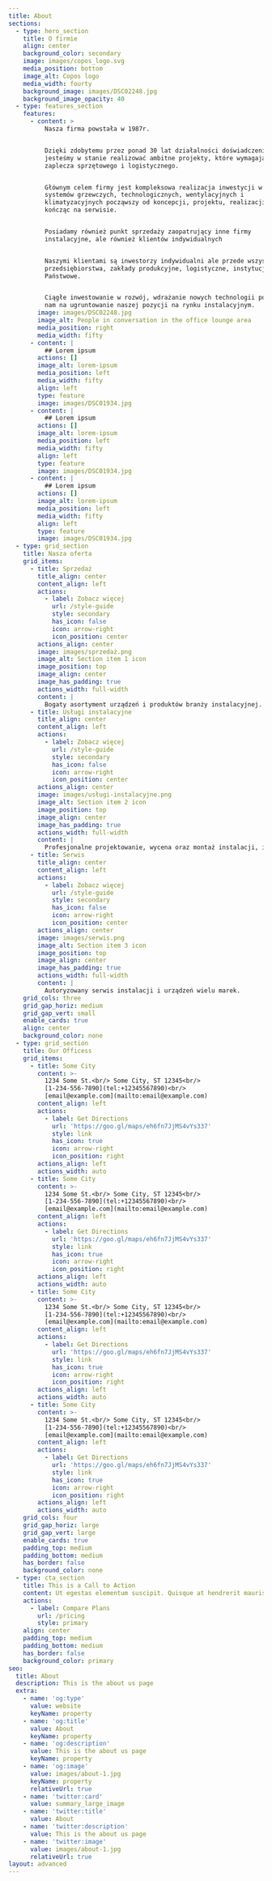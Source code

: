 ```yaml
---
title: About
sections:
  - type: hero_section
    title: O firmie
    align: center
    background_color: secondary
    image: images/copos_logo.svg
    media_position: bottom
    image_alt: Copos logo
    media_width: fourty
    background_image: images/DSC02248.jpg
    background_image_opacity: 40
  - type: features_section
    features:
      - content: >
          Nasza firma powstała w 1987r.


          Dzięki zdobytemu przez ponad 30 lat działalności doświadczeniu
          jesteśmy w stanie realizować ambitne projekty, które wymagają wiedzy,
          zaplecza sprzętowego i logistycznego.


          Głównym celem firmy jest kompleksowa realizacja inwestycji w zakresie
          systemów grzewczych, technologicznych, wentylacyjnych i
          klimatyzacyjnych począwszy od koncepcji, projektu, realizacji a
          kończąc na serwisie.


          Posiadamy również punkt sprzedaży zaopatrujący inne firmy
          instalacyjne, ale również klientów indywidualnych


          Naszymi klientami są inwestorzy indywidualni ale przede wszystkim
          przedsiębiorstwa, zakłady produkcyjne, logistyczne, instytucje
          Państwowe.


          Ciągłe inwestowanie w rozwój, wdrażanie nowych technologii pozwoliły
          nam na ugruntowanie naszej pozycji na rynku instalacyjnym.
        image: images/DSC02248.jpg
        image_alt: People in conversation in the office lounge area
        media_position: right
        media_width: fifty
      - content: |
          ## Lorem ipsum
        actions: []
        image_alt: lorem-ipsum
        media_position: left
        media_width: fifty
        align: left
        type: feature
        image: images/DSC01934.jpg
      - content: |
          ## Lorem ipsum
        actions: []
        image_alt: lorem-ipsum
        media_position: left
        media_width: fifty
        align: left
        type: feature
        image: images/DSC01934.jpg
      - content: |
          ## Lorem ipsum
        actions: []
        image_alt: lorem-ipsum
        media_position: left
        media_width: fifty
        align: left
        type: feature
        image: images/DSC01934.jpg
  - type: grid_section
    title: Nasza oferta
    grid_items:
      - title: Sprzedaż
        title_align: center
        content_align: left
        actions:
          - label: Zobacz więcej
            url: /style-guide
            style: secondary
            has_icon: false
            icon: arrow-right
            icon_position: center
        actions_align: center
        image: images/sprzedaż.png
        image_alt: Section item 1 icon
        image_position: top
        image_align: center
        image_has_padding: true
        actions_width: full-width
        content: |
          Bogaty asortyment urządzeń i produktów branży instalacyjnej.
      - title: Usługi instalacyjne
        title_align: center
        content_align: left
        actions:
          - label: Zobacz więcej
            url: /style-guide
            style: secondary
            has_icon: false
            icon: arrow-right
            icon_position: center
        actions_align: center
        image: images/usługi-instalacyjne.png
        image_alt: Section item 2 icon
        image_position: top
        image_align: center
        image_has_padding: true
        actions_width: full-width
        content: |
          Profesjonalne projektowanie, wycena oraz montaż instalacji, i inne.
      - title: Serwis
        title_align: center
        content_align: left
        actions:
          - label: Zobacz więcej
            url: /style-guide
            style: secondary
            has_icon: false
            icon: arrow-right
            icon_position: center
        actions_align: center
        image: images/serwis.png
        image_alt: Section item 3 icon
        image_position: top
        image_align: center
        image_has_padding: true
        actions_width: full-width
        content: |
          Autoryzowany serwis instalacji i urządzeń wielu marek.
    grid_cols: three
    grid_gap_horiz: medium
    grid_gap_vert: small
    enable_cards: true
    align: center
    background_color: none
  - type: grid_section
    title: Our Officess
    grid_items:
      - title: Some City
        content: >-
          1234 Some St.<br/> Some City, ST 12345<br/>
          [1-234-556-7890](tel:+12345567890)<br/>
          [email@example.com](mailto:email@example.com)
        content_align: left
        actions:
          - label: Get Directions
            url: 'https://goo.gl/maps/eh6fn7JjMS4vYs337'
            style: link
            has_icon: true
            icon: arrow-right
            icon_position: right
        actions_align: left
        actions_width: auto
      - title: Some City
        content: >-
          1234 Some St.<br/> Some City, ST 12345<br/>
          [1-234-556-7890](tel:+12345567890)<br/>
          [email@example.com](mailto:email@example.com)
        content_align: left
        actions:
          - label: Get Directions
            url: 'https://goo.gl/maps/eh6fn7JjMS4vYs337'
            style: link
            has_icon: true
            icon: arrow-right
            icon_position: right
        actions_align: left
        actions_width: auto
      - title: Some City
        content: >-
          1234 Some St.<br/> Some City, ST 12345<br/>
          [1-234-556-7890](tel:+12345567890)<br/>
          [email@example.com](mailto:email@example.com)
        content_align: left
        actions:
          - label: Get Directions
            url: 'https://goo.gl/maps/eh6fn7JjMS4vYs337'
            style: link
            has_icon: true
            icon: arrow-right
            icon_position: right
        actions_align: left
        actions_width: auto
      - title: Some City
        content: >-
          1234 Some St.<br/> Some City, ST 12345<br/>
          [1-234-556-7890](tel:+12345567890)<br/>
          [email@example.com](mailto:email@example.com)
        content_align: left
        actions:
          - label: Get Directions
            url: 'https://goo.gl/maps/eh6fn7JjMS4vYs337'
            style: link
            has_icon: true
            icon: arrow-right
            icon_position: right
        actions_align: left
        actions_width: auto
    grid_cols: four
    grid_gap_horiz: large
    grid_gap_vert: large
    enable_cards: true
    padding_top: medium
    padding_bottom: medium
    has_border: false
    background_color: none
  - type: cta_section
    title: This is a Call to Action
    content: Ut egestas elementum suscipit. Quisque at hendrerit mauris.
    actions:
      - label: Compare Plans
        url: /pricing
        style: primary
    align: center
    padding_top: medium
    padding_bottom: medium
    has_border: false
    background_color: primary
seo:
  title: About
  description: This is the about us page
  extra:
    - name: 'og:type'
      value: website
      keyName: property
    - name: 'og:title'
      value: About
      keyName: property
    - name: 'og:description'
      value: This is the about us page
      keyName: property
    - name: 'og:image'
      value: images/about-1.jpg
      keyName: property
      relativeUrl: true
    - name: 'twitter:card'
      value: summary_large_image
    - name: 'twitter:title'
      value: About
    - name: 'twitter:description'
      value: This is the about us page
    - name: 'twitter:image'
      value: images/about-1.jpg
      relativeUrl: true
layout: advanced
---
```


